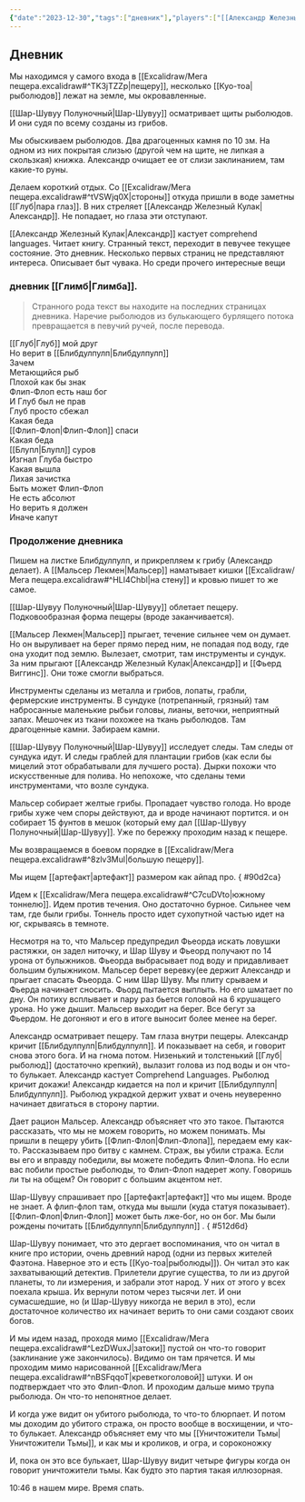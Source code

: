 ```yaml
---
{"date":"2023-12-30","tags":["дневник"],"players":["[[Александр Железный Кулак]]","[[Фьерд Виггинс\|Фьерд Виггинс]]","[[Шар-Шувуу Полуночный\|Шар-Шувуу]]","[[Мальсер Лекмен]]"],"campaign":"Школа приключенцев Безелота. Переплетенные судьбы","world-time-start":"вечер.","world-date":"16 день весны 776","metadated":true,"dg-publish":true,"previous-session":"[[12 декабря 2023]]","next-session":"[[7 января 2024]]","permalink":"/30-dekabrya-2023/","dgPassFrontmatter":true}
---
```



## Дневник
Мы находимся у самого входа в [[Excalidraw/Мега пещера.excalidraw#^TK3jTZZp\|пещеру]], несколько [[Куо-тоа\|рыболюдов]] лежат на земле, мы окровавленные. 

[[Шар-Шувуу Полуночный\|Шар-Шувуу]] осматривает щиты рыболюдов. И они судя по всему созданы из грибов. 

Мы обыскиваем рыболюдов. Два драгоценных камня по 10 зм. На одном из них покрытая слизью (другой чем на щите, не липкая а скользкая) книжка. Александр очищает ее от слизи заклинанием, там какие-то руны.

Делаем короткий отдых. Со [[Excalidraw/Мега пещера.excalidraw#^tVSWjq0X\|стороны]] откуда пришли в воде заметны [[Глуб\|пара глаз]]. В них стреляет [[Александр Железный Кулак\|Александр]]. Не попадает, но глаза эти отступают.

[[Александр Железный Кулак\|Александр]] кастует comprehend languages. Читает книгу. Странный текст, переходит в певучее текущее состояние. Это дневник. Несколько первых страниц не представляют интереса. Описывает быт чувака. Но среди прочего интересные вещи

### дневник [[Глимб\|Глимба]].

>Странного рода текст вы находите на последних страницах дневника. Наречие рыболюдов из булькающего бурлящего потока превращается в певучий ручей, после перевода.  
>
  [[Глуб\|Глуб]] мой друг    
  Но верит в [[Блибдулпулп\|Блибдулпулп]]  
  Зачем  
  Метающийся рыб  
  Плохой как бы знак  
  Флип-Флоп есть наш бог  
  И Глуб был не прав  
  Глуб просто сбежал  
  Какая беда  
  [[Флип-Флоп\|Флип-Флоп]] спаси  
  Какая беда  
  [[Блупл\|Блупл]] суров  
  Изгнал Глуба быстро  
  Какая вышла  
  Лихая зачистка  
  Быть может Флип-Флоп  
  Не есть абсолют  
  Но верить я должен  
  Иначе капут

### Продолжение дневника

Пишем на листке Блибдулпулп, и прикрепляем к грибу (Александр делает). А [[Мальсер Лекмен\|Мальсер]] наматывает кишки [[Excalidraw/Мега пещера.excalidraw#^HLI4Chbl\|на стену]] и кровью пишет то же самое.  

[[Шар-Шувуу Полуночный\|Шар-Шувуу]] облетает пещеру. Подковообразная форма пещеры (вроде заканчивается).

[[Мальсер Лекмен\|Мальсер]] прыгает, течение сильнее чем он думает. Но он выруливает на берег прямо перед ним, не попадая под воду, где она уходит под землю. Вылезает, смотрит, там инструменты и сундук. За ним прыгают [[Александр Железный Кулак\|Александр]] и [[Фьерд Виггинс]]. Они тоже смогли выбраться.

Инструменты сделаны из металла и грибов, лопаты, грабли, фермерские инструменты. В сундуке (потрепанный, грязный) там набросанные маленькие рыбьи головы, лианы, веточки, неприятный запах.
Мешочек из ткани похожее на ткань рыболюдов. Там драгоценные камни. Забираем камни.

[[Шар-Шувуу Полуночный\|Шар-Шувуу]] исследует следы. Там следы от сундука идут. И следы граблей для плантации грибов (как если бы мицелий этот обрабатывали для лучшего роста). Дырки похожи  что искусственные для полива. Но непохоже, что сделаны теми инструментами, что возле сундука.

Мальсер собирает желтые грибы. Пропадает чувство голода. Но вроде грибы хуже чем споры действуют, да и вроде начинают портится. и он  собирает 15 фунтов в мешок (который ему дал [[Шар-Шувуу Полуночный|Шар-Шувуу]]. Уже по бережку проходим назад к пещере.

Мы возвращаемся в боевом порядке в [[Excalidraw/Мега пещера.excalidraw#^8zlv3Mul\|большую пещеру]]. 

Мы ищем [[артефакт\|артефакт]] размером как айпад про. 
{ #90d2ca}


Идем к [[Excalidraw/Мега пещера.excalidraw#^C7cuDVto\|южному тоннелю]]. Идем против течения. Оно достаточно бурное. Сильнее чем там, где были грибы. Тоннель просто идет сухопутной частью идет на юг, скрываясь в темноте. 

Несмотря на то, что Мальсер предупредил Фьеорда искать ловушки растяжки, он задел ниточку, и Шар Шуву и Фьеорд получают по 14 урона от булыжников. Фьеорда выбрасывает под воду и придавливает большим булыжником. Мальсер берет веревку(ее держит Александр  и прыгает спасать Фьеорда.  С ним Шар Шуву. Мы плиту срываем и Фьерда начинает сносить. Фьорд пытается выплыть. Но его шматает по дну. Он потиху всплывает и пару раз бьется головой на 6 крушащего урона. Но уже дышит. Мальсер выходит на берег. Все бегут за Фьердом. Не догоняют и его в итоге выносит более менее на берег. 

Александр осматривает пещеру. Там глаза внутри пещеры. Александр кричит [[Блибдулпулп\|Блибдулпулп]]. И показывает на себя, и говорит снова этого бога. И на гнома потом. Низенький и толстенький [[Глуб\|рыболюд]] (достаточно крепкий), вылазит голова из под воды и он что-то булькает. Александр кастует Comprehend Languages. Рыболюд кричит докажи! Александр кидается на пол и кричит [[Блибдулпулп\|Блибдулпулп]]. Рыболюд украдкой держит ухват и очень неуверенно начинает двигаться в сторону партии. 

Дает рацион Мальсер. Александр объясняет что это такое. Пытаются рассказать, что мы не можем говорить, но можем понимать. Мы пришли в пещеру убить [[Флип-Флоп\|Флип-Флопа]], передаем ему как-то. Рассказываем про битву с камнем. Страж, вы убили стража. Если вы его и вправду победили, вы можете победить Флип-Флопа. Но если вас побили простые рыболюды, то Флип-Флоп надерет жопу. Говоришь ли ты на общем? Он говорит с большим акцентом нет. 

Шар-Шувуу спрашивает про [[артефакт\|артефакт]] что мы ищем. Вроде не знает. А флип-флоп там, откуда мы вышли (куда статуя показывает). [[Флип-Флоп\|Флип-Флоп]] может быть лже-бог, но он бог. Мы были рождены почитать [[Блибдулпулп\|Блибдулпулп]] .
{ #512d6d}


Шар-Шувуу понимает, что это дергает воспоминания, что он читал в книге про истории, очень древний народ (одни из первых жителей Фаэтона. Наверное это и есть [[Куо-тоа\|рыболюды]]). Он читал это как захватывающий детектив. Прилетели другие существа, то ли из другой планеты, то ли измерения, и забрали этот народ. У них от этого у всех поехала крыша. Их вернули потом через тысячи лет. И они сумасшедшие, но (и Шар-Шувуу никогда не верил в это), если достаточное количество их начинает верить то они сами создают своих богов. 

И мы идем назад, проходя мимо [[Excalidraw/Мега пещера.excalidraw#^LezDWuxJ\|затоки]] пустой он что-то говорит (заклинание уже закончилось). Видимо он там прячется. И мы проходим мимо нарисованной [[Excalidraw/Мега пещера.excalidraw#^nBSFqqoT\|креветкоголовой]] штуки. И он подтверждает что это Флип-Флоп. И проходим дальше мимо трупа рыболюда. Он что-то непонятное делает. 

И когда уже видит он убитого рыболюда, то что-то блюрпает. И потом мы доходим до убитого стража, он просто вообще в восхищении, и что-то булькает. Александр объясняет ему что мы [[Уничтожители Тьмы\|Уничтожители Тьмы]], и как мы и кроликов, и огра, и сороконожку

И, пока он это все булькает, Шар-Шувуу видит четыре фигуры когда он говорит уничтожители тьмы. Как будто это партия такая иллюзорная.

10:46 в нашем мире. Время спать. 

